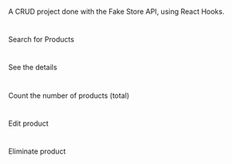 A CRUD project done with the Fake Store API, using React Hooks.
#
Search for Products
#
See the details
#
Count the number of products (total)
#
Edit product
#
Eliminate product
